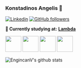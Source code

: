 ### Konstadinos Angelis 👋

[![Linkedin](https://img.shields.io/badge/-LinkedIn-222222?style=flat-square&logo=Linkedin&logoColor=white&link=https://www.linkedin.com/in/konstadinos/)](https://www.linkedin.com/in/konstadinos/)
[![GitHub followers](https://img.shields.io/github/followers/EngincanV.svg?style=social&label=Follow&maxAge=2592000)](https://github.com/KonstadinosAngelis?tab=following)

**💼 Currently studying at:**  <a href="https://lambdaschool.com/go?utm_source=google&utm_medium=paid&utm_campaign=brand_lambdaschool_bamboo_gsearch_cvr_branded&utm_term=53144480055&utm_content=lambdaschool&utm_type=459964654291" target="_blank"><b>Lambda</b></a>

<code><a href="https://www.python.org/" target="_blank"><img height="50" src="https://img.favpng.com/12/16/8/python-programming-basics-for-absolute-beginners-programming-language-computer-programming-scripting-language-png-favpng-tzCaYdL2pH32nkgujyzGg5qxM.jpg"></a></code>
<code><a href="https://www.javascript.com/" target="_blank"><img height="50" src="https://www.vectorlogo.zone/logos/javascript/javascript-horizontal.svg"></a></code>
<code><a href="https://microservices.io/" target="_blank"><img height="50" src="https://comunytek.com/wp-content/uploads/2017/03/Microservices.png"></a></code>
<code><a href="https://reactjs.org/" target="_blank"><img height="50" src="https://www.vectorlogo.zone/logos/reactjs/reactjs-ar21.svg"></a></code>

![EngincanV's github stats](https://github-readme-stats.vercel.app/api?username=KonstadinosAngelis&show_icons=true&line_height=30)
